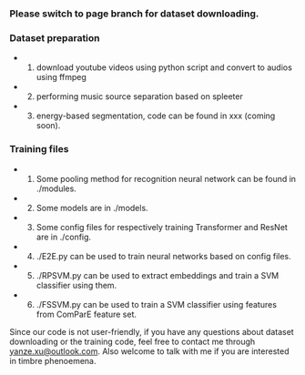 ### Please switch to page branch for dataset downloading.

### Dataset preparation
* 1. download youtube videos using python script and convert to audios using ffmpeg
* 2. performing music source separation based on spleeter
* 3. energy-based segmentation, code can be found in xxx (coming soon). 

### Training files
* 1. Some pooling method for recognition neural network can be found in ./modules.
* 2. Some models are in ./models.
* 3. Some config files for respectively training Transformer and ResNet are in ./config. 
* 4. ./E2E.py can be used to train neural networks based on config files.
* 5. ./RPSVM.py can be used to extract embeddings and train a SVM classifier using them. 
* 6. ./FSSVM.py can be used to train a SVM classifier using features from ComParE feature set.

Since our code is not user-friendly, if you have any questions about dataset downloading or the training code, feel free to contact me through yanze.xu@outlook.com. Also welcome to talk with me if you are interested in timbre phenoemena. 

